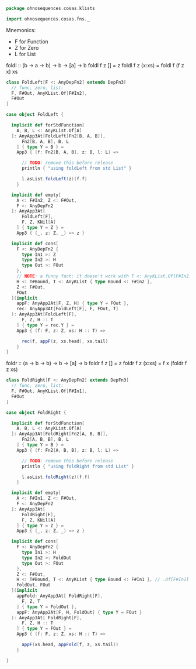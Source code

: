 
```scala
package ohnosequences.cosas.klists

import ohnosequences.cosas.fns._
```

Mnemonics:
- F for Function
- Z for Zero
- L for List

foldl :: (b -> a -> b) -> b -> [a] -> b
foldl f z []     = z
foldl f z (x:xs) = foldl f (f z x) xs


```scala
class FoldLeft[F <: AnyDepFn2] extends DepFn3[
  // func, zero, list:
  F, F#Out, AnyKList.Of[F#In2],
  F#Out
]

case object FoldLeft {

  implicit def forStdFunction[
    A, B, L <: AnyKList.Of[A]
  ]: AnyApp3At[FoldLeft[Fn2[B, A, B]],
      Fn2[B, A, B], B, L
    ] { type Y = B } =
    App3 { (f: Fn2[B, A, B], z: B, l: L) =>

      // TODO: remove this before release
      println { "using foldLeft from std List" }

      l.asList.foldLeft(z)(f.f)
    }

  implicit def empty[
    A <: F#In2, Z <: F#Out,
    F <: AnyDepFn2
  ]: AnyApp3At[
      FoldLeft[F],
      F, Z, KNil[A]
    ] { type Y = Z } =
    App3 { (_, z: Z, _) => z }

  implicit def cons[
    F <: AnyDepFn2 {
      type In1 >: Z
      type In2 >: H
      type Out >: FOut
    },
    // NOTE: a funny fact: it doesn't work with T <: AnyKList.Of[F#In2]
    H <: T#Bound, T <: AnyKList { type Bound <: F#In2 },
    Z <: F#Out,
    FOut
  ](implicit
    appF: AnyApp2At[F, Z, H] { type Y = FOut },
    rec: AnyApp3At[FoldLeft[F], F, FOut, T]
  ): AnyApp3At[FoldLeft[F],
      F, Z, H :: T
    ] { type Y = rec.Y } =
    App3 { (f: F, z: Z, xs: H :: T) =>

      rec(f, appF(z, xs.head), xs.tail)
    }
}
```

foldr :: (a -> b -> b) -> b -> [a] -> b
foldr f z []     = z
foldr f z (x:xs) = f x (foldr f z xs)


```scala
class FoldRight[F <: AnyDepFn2] extends DepFn3[
  // func, zero, list:
  F, F#Out, AnyKList.Of[F#In1],
  F#Out
]

case object FoldRight {

  implicit def forStdFunction[
    A, B, L <: AnyKList.Of[A]
  ]: AnyApp3At[FoldRight[Fn2[A, B, B]],
      Fn2[A, B, B], B, L
    ] { type Y = B } =
    App3 { (f: Fn2[A, B, B], z: B, l: L) =>

      // TODO: remove this before release
      println { "using foldRight from std List" }

      l.asList.foldRight(z)(f.f)
    }

  implicit def empty[
    A <: F#In1, Z <: F#Out,
    F <: AnyDepFn2
  ]: AnyApp3At[
      FoldRight[F],
      F, Z, KNil[A]
    ] { type Y = Z } =
    App3 { (_, z: Z, _) => z }

  implicit def cons[
    F <: AnyDepFn2 {
      type In1 >: H
      type In2 >: FoldOut
      type Out >: FOut
    },
    Z <: F#Out,
    H <: T#Bound, T <: AnyKList { type Bound <: F#In1 }, // .Of[F#In1]
    FoldOut, FOut
  ](implicit
    appFold: AnyApp3At[ FoldRight[F],
      F, Z, T
    ] { type Y = FoldOut },
    appF: AnyApp2At[F, H, FoldOut] { type Y = FOut }
  ): AnyApp3At[ FoldRight[F],
      F, Z, H :: T
    ] { type Y = FOut } =
    App3 { (f: F, z: Z, xs: H :: T) =>

      appF(xs.head, appFold(f, z, xs.tail))
    }

}

```




[test/scala/cosas/DenotationTests.scala]: ../../../../test/scala/cosas/DenotationTests.scala.md
[test/scala/cosas/EqualityTests.scala]: ../../../../test/scala/cosas/EqualityTests.scala.md
[test/scala/cosas/DependentFunctionsTests.scala]: ../../../../test/scala/cosas/DependentFunctionsTests.scala.md
[test/scala/cosas/KListsTests.scala]: ../../../../test/scala/cosas/KListsTests.scala.md
[test/scala/cosas/RecordTests.scala]: ../../../../test/scala/cosas/RecordTests.scala.md
[test/scala/cosas/NatTests.scala]: ../../../../test/scala/cosas/NatTests.scala.md
[test/scala/cosas/TypeUnionTests.scala]: ../../../../test/scala/cosas/TypeUnionTests.scala.md
[main/scala/cosas/package.scala]: ../package.scala.md
[main/scala/cosas/types/package.scala]: ../types/package.scala.md
[main/scala/cosas/types/types.scala]: ../types/types.scala.md
[main/scala/cosas/types/parsing.scala]: ../types/parsing.scala.md
[main/scala/cosas/types/productTypes.scala]: ../types/productTypes.scala.md
[main/scala/cosas/types/syntax.scala]: ../types/syntax.scala.md
[main/scala/cosas/types/project.scala]: ../types/project.scala.md
[main/scala/cosas/types/denotations.scala]: ../types/denotations.scala.md
[main/scala/cosas/types/functionTypes.scala]: ../types/functionTypes.scala.md
[main/scala/cosas/types/serialization.scala]: ../types/serialization.scala.md
[main/scala/cosas/klists/replace.scala]: replace.scala.md
[main/scala/cosas/klists/cons.scala]: cons.scala.md
[main/scala/cosas/klists/klists.scala]: klists.scala.md
[main/scala/cosas/klists/take.scala]: take.scala.md
[main/scala/cosas/klists/package.scala]: package.scala.md
[main/scala/cosas/klists/takeFirst.scala]: takeFirst.scala.md
[main/scala/cosas/klists/toList.scala]: toList.scala.md
[main/scala/cosas/klists/filter.scala]: filter.scala.md
[main/scala/cosas/klists/pick.scala]: pick.scala.md
[main/scala/cosas/klists/drop.scala]: drop.scala.md
[main/scala/cosas/klists/map.scala]: map.scala.md
[main/scala/cosas/klists/at.scala]: at.scala.md
[main/scala/cosas/klists/syntax.scala]: syntax.scala.md
[main/scala/cosas/klists/fold.scala]: fold.scala.md
[main/scala/cosas/klists/noDuplicates.scala]: noDuplicates.scala.md
[main/scala/cosas/klists/slice.scala]: slice.scala.md
[main/scala/cosas/klists/find.scala]: find.scala.md
[main/scala/cosas/records/package.scala]: ../records/package.scala.md
[main/scala/cosas/records/recordTypes.scala]: ../records/recordTypes.scala.md
[main/scala/cosas/records/syntax.scala]: ../records/syntax.scala.md
[main/scala/cosas/records/reorder.scala]: ../records/reorder.scala.md
[main/scala/cosas/typeUnions/typeUnions.scala]: ../typeUnions/typeUnions.scala.md
[main/scala/cosas/typeUnions/package.scala]: ../typeUnions/package.scala.md
[main/scala/cosas/fns/predicates.scala]: ../fns/predicates.scala.md
[main/scala/cosas/fns/instances.scala]: ../fns/instances.scala.md
[main/scala/cosas/fns/package.scala]: ../fns/package.scala.md
[main/scala/cosas/fns/syntax.scala]: ../fns/syntax.scala.md
[main/scala/cosas/fns/functions.scala]: ../fns/functions.scala.md
[main/scala/cosas/subtyping.scala]: ../subtyping.scala.md
[main/scala/cosas/witness.scala]: ../witness.scala.md
[main/scala/cosas/equality.scala]: ../equality.scala.md
[main/scala/cosas/Nat.scala]: ../Nat.scala.md
[main/scala/cosas/Bool.scala]: ../Bool.scala.md